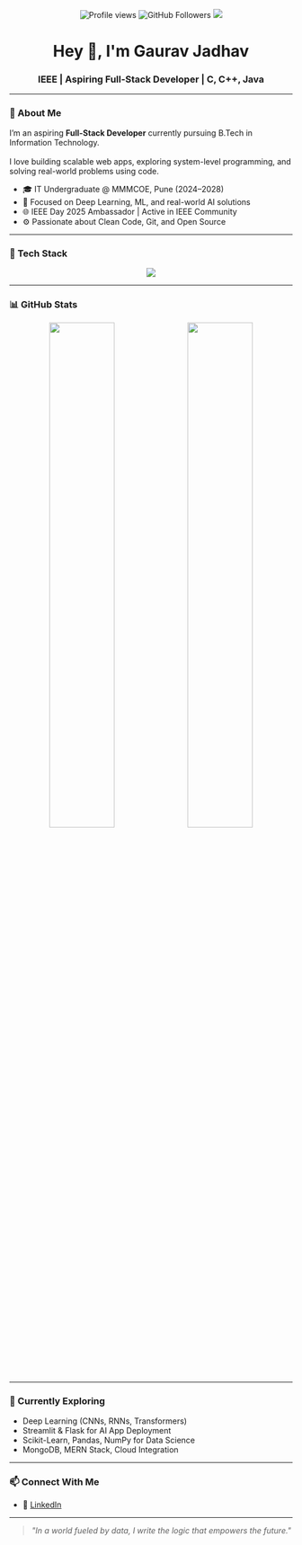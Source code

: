 <!-- Badges -->
<p align="center">
  <img src="https://komarev.com/ghpvc/?username=OtakuNoDev&color=0e75b6" alt="Profile views" />
  <img src="https://img.shields.io/github/followers/OtakuNoDev?label=Follow&style=social" alt="GitHub Followers" />
  <img src="https://img.shields.io/badge/AI-DataScience-blueviolet?style=flat-square&logo=python&logoColor=white" />
</p>

<!-- Heading -->
<h1 align="center">Hey 👋, I'm Gaurav Jadhav</h1>
<h3 align="center">IEEE | Aspiring Full-Stack Developer | C, C++, Java</h3>

---

### 🧠 About Me

I’m an aspiring **Full-Stack Developer** currently pursuing B.Tech in Information Technology. <br>  
I love building scalable web apps, exploring system-level programming, and solving real-world problems using code.


- 🎓 IT Undergraduate @ MMMCOE, Pune (2024–2028)
- 🤖 Focused on Deep Learning, ML, and real-world AI solutions
- 🌐 IEEE Day 2025 Ambassador | Active in IEEE Community
- ⚙️ Passionate about Clean Code, Git, and Open Source

---

### 🧰 Tech Stack

<p align="center">
  <img src="https://skillicons.dev/icons?i=python,c,cpp,java,html,css,js,react,nodejs,express,mysql,mongodb,git,githubfigma,canva" />
</p>

---

### 📊 GitHub Stats

<p align="center">
  <img src="https://github-readme-stats.vercel.app/api?username=OtakuNoDev&show_icons=true&theme=algolia&count_private=true" width="48%"/>
  <img src="https://github-readme-stats.vercel.app/api/top-langs/?username=OtakuNoDev&layout=compact&theme=algolia" width="48%"/>
</p>

---

### 🌱 Currently Exploring

- Deep Learning (CNNs, RNNs, Transformers)
- Streamlit & Flask for AI App Deployment
- Scikit-Learn, Pandas, NumPy for Data Science
- MongoDB, MERN Stack, Cloud Integration

---

### 📫 Connect With Me

- 🔗 [LinkedIn](https://www.linkedin.com/in/gauravmakrandjadhav)

---

> *"In a world fueled by data, I write the logic that empowers the future."*
